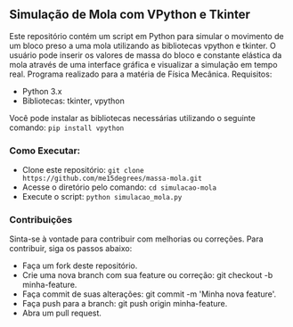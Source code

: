## Simulação de Mola com VPython e Tkinter

Este repositório contém um script em Python para simular o movimento de um bloco preso a uma mola utilizando as bibliotecas vpython e tkinter. O usuário pode inserir os valores de massa do bloco e constante elástica da mola através de uma interface gráfica e visualizar a simulação em tempo real. Programa realizado para a matéria de Física Mecânica.
Requisitos:
- Python 3.x
- Bibliotecas: tkinter, vpython

Você pode instalar as bibliotecas necessárias utilizando o seguinte comando:
`pip install vpython`
### Como Executar:

- Clone este repositório: `git clone https://github.com/me15degrees/massa-mola.git`
- Acesse o diretório pelo comando: `cd simulacao-mola`
- Execute o script: `python simulacao_mola.py`

### Contribuições

Sinta-se à vontade para contribuir com melhorias ou correções. Para contribuir, siga os passos abaixo:
- Faça um fork deste repositório.
- Crie uma nova branch com sua feature ou correção: git checkout -b minha-feature.
- Faça commit de suas alterações: git commit -m 'Minha nova feature'.
- Faça push para a branch: git push origin minha-feature.
- Abra um pull request.
